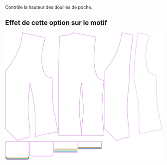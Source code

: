 
Contrôle la hauteur des douilles de poche.


## Effet de cette option sur le motif
![Cette image montre l'effet de cette option en superposant plusieurs variantes qui ont une valeur différente pour cette option](wahid_weltheight_sample.svg "Effet de cette option sur le motif")